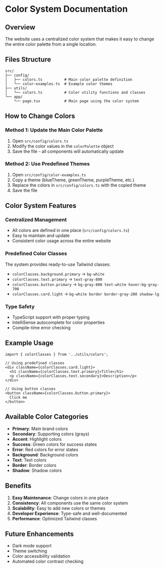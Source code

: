 # Color System Documentation

## Overview
The website uses a centralized color system that makes it easy to change the entire color palette from a single location.

## Files Structure
```
src/
├── config/
│   ├── colors.ts          # Main color palette definition
│   └── color-examples.ts  # Example color themes
├── utils/
│   └── colors.ts          # Color utility functions and classes
└── app/
    └── page.tsx           # Main page using the color system
```

## How to Change Colors

### Method 1: Update the Main Color Palette
1. Open `src/config/colors.ts`
2. Modify the color values in the `colorPalette` object
3. Save the file - all components will automatically update

### Method 2: Use Predefined Themes
1. Open `src/config/color-examples.ts`
2. Copy a theme (blueTheme, greenTheme, purpleTheme, etc.)
3. Replace the colors in `src/config/colors.ts` with the copied theme
4. Save the file

## Color System Features

### Centralized Management
- All colors are defined in one place (`src/config/colors.ts`)
- Easy to maintain and update
- Consistent color usage across the entire website

### Predefined Color Classes
The system provides ready-to-use Tailwind classes:
- `colorClasses.background.primary` → `bg-white`
- `colorClasses.text.primary` → `text-gray-800`
- `colorClasses.button.primary` → `bg-gray-800 text-white hover:bg-gray-700`
- `colorClasses.card.light` → `bg-white border border-gray-200 shadow-lg`

### Type Safety
- TypeScript support with proper typing
- IntelliSense autocomplete for color properties
- Compile-time error checking

## Example Usage

```tsx
import { colorClasses } from '../utils/colors';

// Using predefined classes
<div className={colorClasses.card.light}>
  <h1 className={colorClasses.text.primary}>Title</h1>
  <p className={colorClasses.text.secondary}>Description</p>
</div>

// Using button classes
<button className={colorClasses.button.primary}>
  Click me
</button>
```

## Available Color Categories

- **Primary**: Main brand colors
- **Secondary**: Supporting colors (grays)
- **Accent**: Highlight colors
- **Success**: Green colors for success states
- **Error**: Red colors for error states
- **Background**: Background colors
- **Text**: Text colors
- **Border**: Border colors
- **Shadow**: Shadow colors

## Benefits

1. **Easy Maintenance**: Change colors in one place
2. **Consistency**: All components use the same color system
3. **Scalability**: Easy to add new colors or themes
4. **Developer Experience**: Type-safe and well-documented
5. **Performance**: Optimized Tailwind classes

## Future Enhancements

- Dark mode support
- Theme switching
- Color accessibility validation
- Automated color contrast checking

